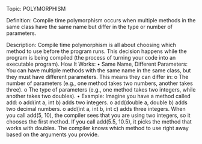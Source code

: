 Topic: POLYMORPHISM

Definition:
Compile time polymorphism occurs when multiple methods in the same class have the same name but differ in the type or number of parameters.

Description:
Compile time polymorphism is all about choosing which method to use before the program runs. This decision happens while the program is being compiled (the process of turning your code into an executable program).
How It Works:
•	Same Name, Different Parameters: You can have multiple methods with the same name in the same class, but they must have different parameters. This means they can differ in:
o	The number of parameters (e.g., one method takes two numbers, another takes three).
o	The type of parameters (e.g., one method takes two integers, while another takes two doubles).
•	Example: Imagine you have a method called add:
o	add(int a, int b) adds two integers.
o	add(double a, double b) adds two decimal numbers.
o	add(int a, int b, int c) adds three integers.
When you call add(5, 10), the compiler sees that you are using two integers, so it chooses the first method. If you call add(5.5, 10.5), it picks the method that works with doubles. The compiler knows which method to use right away based on the arguments you provide.
